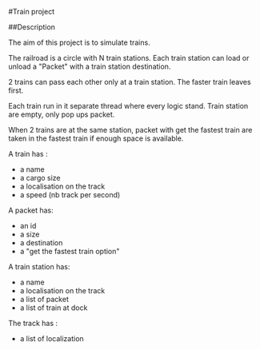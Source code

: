 #Train project

##Description

The aim of this project is to simulate trains.

The railroad is a circle with N train stations. Each train station can load or unload a "Packet" with a train station destination.

2 trains can pass each other only at a train station. The faster train leaves first.

Each train run in it separate thread where every  logic stand. Train station are empty, only pop ups packet.

When 2 trains are at the same station, packet with get the fastest train are taken in the fastest train if enough space is available.

A train has :

- a name
- a cargo size
- a localisation on the track
- a speed (nb track per second)
 
A packet has:

- an id
- a size
- a destination
- a "get the fastest train option"
 
A train station has:

- a name
- a localisation on the track
- a list of packet 
- a list of train at dock

The track has :

- a list of localization
